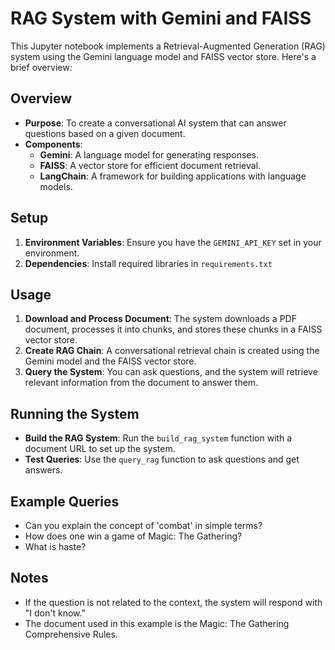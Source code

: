 # RAG System with Gemini and FAISS

This Jupyter notebook implements a Retrieval-Augmented Generation (RAG) system using the Gemini language model and FAISS vector store. Here's a brief overview:

## Overview

- **Purpose**: To create a conversational AI system that can answer questions based on a given document.
- **Components**:
  - **Gemini**: A language model for generating responses.
  - **FAISS**: A vector store for efficient document retrieval.
  - **LangChain**: A framework for building applications with language models.

## Setup

1. **Environment Variables**: Ensure you have the `GEMINI_API_KEY` set in your environment.
2. **Dependencies**: Install required libraries in `requirements.txt`


## Usage

1. **Download and Process Document**: The system downloads a PDF document, processes it into chunks, and stores these chunks in a FAISS vector store.
2. **Create RAG Chain**: A conversational retrieval chain is created using the Gemini model and the FAISS vector store.
3. **Query the System**: You can ask questions, and the system will retrieve relevant information from the document to answer them.

## Running the System

- **Build the RAG System**: Run the `build_rag_system` function with a document URL to set up the system.
- **Test Queries**: Use the `query_rag` function to ask questions and get answers.

## Example Queries

- Can you explain the concept of 'combat' in simple terms?
- How does one win a game of Magic: The Gathering?
- What is haste?

## Notes

- If the question is not related to the context, the system will respond with "I don't know."
- The document used in this example is the Magic: The Gathering Comprehensive Rules.


